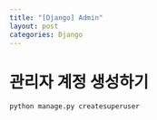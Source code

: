 ```yaml
---
title: "[Django] Admin"
layout: post
categories: Django
---
```


# 관리자 계정 생성하기
```terminal
python manage.py createsuperuser
```